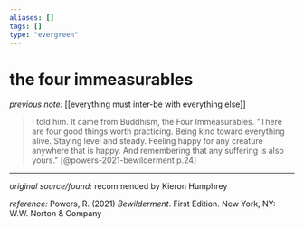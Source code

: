 ```yaml
---
aliases: []
tags: []
type: "evergreen"
---
```


# the four immeasurables

_previous note:_ [[everything must  inter-be with everything else]]

> I told him. It came from Buddhism, the Four Immeasurables. "There are four good things worth practicing. Being kind toward everything alive. Staying level and steady. Feeling happy for any creature anywhere that is happy. And remembering that any suffering is also yours." [@powers-2021-bewilderment p.24]

---

_original source/found:_ recommended by Kieron Humphrey

_reference:_ Powers, R. (2021) _Bewilderment_. First Edition. New York, NY: W.W. Norton & Company



